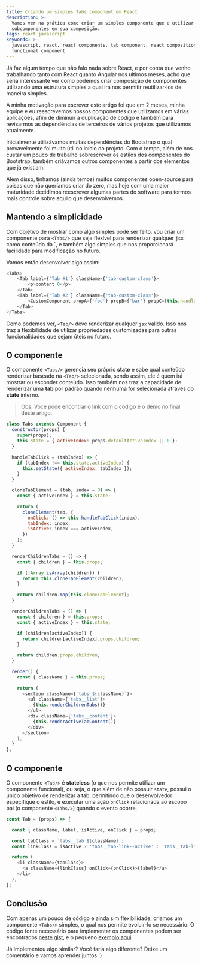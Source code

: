 ```yaml
---
title: Criando um simples Tabs component em React
description: >-
  Vamos ver na prática como criar um simples componente que e utilizar
  subcomponentes em sua composição.
tags: react javascript
keywords: >-
  javascript, react, react components, tab component, react composition,
  functional component
---
```

Já faz algum tempo que não falo nada sobre React, e por conta que venho trabalhando tanto com React quanto Angular nos ultimos meses, acho que seria interessante ver como podemos criar composição de componentes utilizando uma estrutura simples a qual ira nos permitir reutilizar-los de maneira simples.

A minha motivação para escrever este artigo foi que em 2 meses, minha equipe e eu reescrevemos nossos componentes que utilizamos em várias aplicações, afim de diminuir a duplicação de código e também para revisarmos as dependências de terceiros de vários projetos que utilizamos atualmente.

Inicialmente utilizávamos muitas dependências do Bootstrap o qual provavelmente foi muito útil no início do projeto. Com o tempo, além de nos custar um pouco de trabalho sobrescrever os estilos dos componentes do Bootstrap, também criávamos outros componentes a partir dos elementos que já existiam.

Além disso, tínhamos (ainda temos) muitos componentes open-source para coisas que não queríamos criar do zero, mas hoje com uma maior maturidade decidimos reescrever algumas partes do software para termos mais controle sobre aquilo que desenvolvemos.

## Mantendo a simplicidade

Com objetivo de mostrar como algo simples pode ser feito, vou criar um componente para `<Tabs/>` que seja flexível para renderizar qualquer `jsx` como conteúdo da `<Tab/>, e também algo simples que nos proporcionará facilidade para modificação no futuro.

Vamos então desenvolver algo assim:

```javascript
<Tabs>
    <Tab label={'Tab #1'} className={'tab-custom-class'}>
        <p>content 0</p>
    </Tab>
    <Tab label={'Tab #2'} className={'tab-custom-class'}>
        <CustomComponent propA={'foo'} propB={'bar'} propC={this.handleEvent}/>
    </Tab>
</Tabs>
```

Como podemos ver, `<Tab/>` deve renderizar qualquer `jsx` válido. Isso nos traz a flexibilidade de utilizar propriedades customizadas para outras funcionalidades que sejam úteis no futuro.

## O componente <Tabs/>

O componente `<Tabs/>` gerencia seu próprio **state** e sabe qual conteúdo renderizar baseado na `<Tab/>` selecionada, sendo assim, ele é quem irá mostrar ou esconder conteúdo. Isso também nos traz a capacidade de renderizar uma **tab** por padrão quando nenhuma for selecionada através do **state** interno.

> Obs: Você pode encontrar o link com o código e o demo no final deste artigo.

```javascript
class Tabs extends Component {
  constructor(props) {
    super(props);
    this.state = { activeIndex: props.defaultActiveIndex || 0 };
  }

  handleTabClick = (tabIndex) => {
    if (tabIndex !== this.state.activeIndex) {
      this.setState({ activeIndex: tabIndex });
    }
  }

  cloneTabElement = (tab, index = 0) => {
    const { activeIndex } = this.state;

    return (
      cloneElement(tab, {
        onClick: () => this.handleTabClick(index),
        tabIndex: index,
        isActive: index === activeIndex,
      })
    );
  }

  renderChildrenTabs = () => {
    const { children } = this.props;

    if (!Array.isArray(children)) {
      return this.cloneTabElement(children);
    }

    return children.map(this.cloneTabElement);
  }

  renderChildrenTabs = () => {
    const { children } = this.props;
    const { activeIndex } = this.state;

    if (children[activeIndex]) {
      return children[activeIndex].props.children;
    }

    return children.props.children;
  }

  render() {
    const { className } = this.props;
   
    return (
      <section className={`tabs ${className}`}>
        <ul className={'tabs__list'}>
          {this.renderChildrenTabs()}
        </ul>
        <div className={'tabs__content'}>
          {this.renderActiveTabContent()}
        </div>
      </section>
    );
  }
};
```

## O componente <Tab/>

O componente `<Tab/>` é **stateless** (o que nos permite utilizar um componente funcional), ou seja, o que além de não possuir `state`, possui o único objetivo de renderizar a tab, permitindo que o desenvolvedor especifique o estilo, e executar uma ação `onClick` relacionada ao escopo pai (o componente `<Tabs/>`) quando o evento ocorre.

```javascript
const Tab = (props) => {

  const { className, label, isActive, onClick } = props;

  const tabClass = `tabs__tab ${className}`;
  const linkClass = isActive ? 'tabs__tab-link--active' : 'tabs__tab-link';

  return (
    <li className={tabClass}>
      <a className={linkClass} onClick={onClick}>{label}</a>
    </li>
  );
};
```

## Conclusão

Com apenas um pouco de código e ainda sim flexibilidade, criamos um componente `<Tabs/>` simples, o qual nos permite evoluir-lo se necessário. O código fonte necessário para implementar os componentes podem ser encontrados [neste gist](https://gist.github.com/rafaell-lycan/fa4afbe3e4a1d94c4a5b5609afd017ed), e o pequeno [exemplo aqui](https://codepen.io/rafaell-lycan/full/qymvEm/).

Já implementou algo similar? Você faria algo diferente? Deixe um comentário e vamos aprender juntos :)
